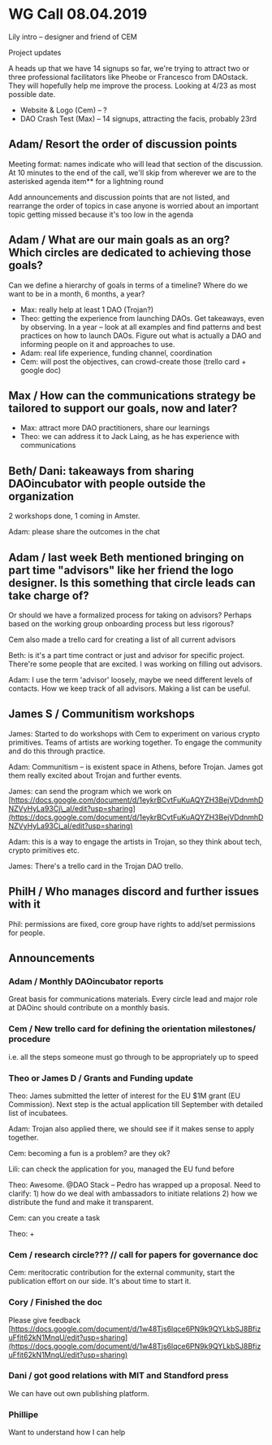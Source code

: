 # WG Call 08.04.2019

Lily intro – designer and friend of CEM

Project updates

A heads up that we have 14 signups so far, we're trying to attract two or three professional facilitators like Pheobe or Francesco from DAOstack.  They will hopefully help me improve the process.  Looking at 4/23 as most  possible date.  

* Website & Logo \(Cem\) – ?
* DAO Crash Test \(Max\) – 14 signups, attracting the facis, probably 23rd

## Adam/ Resort the order of discussion points

Meeting format: names indicate who will lead that section of the discussion. At 10 minutes to the end of the call, we'll skip from wherever we are to the asterisked agenda item\*\* for a lightning round

Add announcements and discussion points that are not listed, and rearrange the order of topics in case anyone is worried about an important topic getting missed because it's too low in the agenda

## Adam / What are our main goals as an org?  Which circles are dedicated to achieving those goals?

Can we define a hierarchy of goals in terms of a timeline? Where do we want to be in a month, 6 months, a year?

* Max: really help at least 1 DAO \(Trojan?\)
* Theo: getting the experience from launching DAOs. Get takeaways, even by observing. In a year – look at all examples and find patterns and best practices on how to launch DAOs. Figure out what is actually a DAO and informing people on it and approaches to use.
* Adam: real life experience, funding channel, coordination 
* Cem: will post the objectives, can crowd-create those \(trello card + google doc\)

## Max / How can the communications strategy be tailored to support our goals, now and later?

* Max: attract more DAO practitioners, share our learnings
* Theo: we can address it to Jack Laing, as he has experience with communications

## Beth/ Dani: takeaways from sharing DAOincubator with people outside the organization

2 workshops done, 1 coming in Amster.

Adam: please share the outcomes in the chat

## Adam / last week Beth mentioned bringing on part time "advisors" like her friend the logo designer.  Is this something that circle leads can take charge of?

Or should we have a formalized process for taking on advisors? Perhaps based on the working group onboarding process but less rigorous?

Cem also made a trello card for creating a list of all current advisors

Beth: is it's a part time contract or just and advisor for specific project. There're some people that are excited. I was working on filling out advisors. 

Adam: I use the term 'advisor' loosely, maybe we need different levels of contacts. How we keep track of all advisors. Making a list can be useful.

## James S / Communitism workshops

James: Started to do workshops with Cem to experiment on various crypto primitives. Teams of artists are working together. To engage the community and do this through practice.

Adam: Communitism – is existent space in Athens, before Trojan. James got them really excited about Trojan and further events.

James: can send the program which we work on [https://docs.google.com/document/d/1eykrBCvtFuKuAQYZH3BejVDdnmhDNZVyHyLa93Cj\_aI/edit?usp=sharing](https://docs.google.com/document/d/1eykrBCvtFuKuAQYZH3BejVDdnmhDNZVyHyLa93Cj_aI/edit?usp=sharing)

Adam: this is a way to engage the artists in Trojan, so they think about tech, crypto primitives etc.

James: There's a trello card in the Trojan DAO trello.

## PhilH / Who manages discord and further issues with it

Phil: permissions are fixed, core group have rights to add/set permissions for people.

## Announcements

### Adam / Monthly DAOincubator reports

Great basis for communications materials. Every circle lead and major role at DAOinc should contribute on a monthly basis.

### Cem / New trello card for defining the orientation milestones/ procedure

i.e. all the steps someone must go through to be appropriately up to speed

### Theo or James D / Grants and Funding update

Theo: James submitted the letter of interest for the EU $1M grant \(EU Commission\). Next step is the actual application till September with detailed list of incubatees.

Adam: Trojan also applied there, we should see if it makes sense to apply together.

Cem: becoming a fun is a problem? are they ok?

Lili: can check the application for you, managed the EU fund before

Theo: Awesome. @DAO Stack – Pedro has wrapped up a proposal. Need to clarify: 1\) how do we deal with ambassadors to initiate relations 2\) how we distribute the fund and make it transparent.

Cem: can you create a task

Theo: +

### Cem / research circle??? // call for papers for governance doc

Cem: meritocratic contribution for the external community, start the publication effort on our side. It's about time to start it.

### Cory / Finished the doc

Please give feedback [https://docs.google.com/document/d/1w48Tjs6lqce6PN9k9QYLkbSJ8BfizuFfit62kN1MnqU/edit?usp=sharing](https://docs.google.com/document/d/1w48Tjs6lqce6PN9k9QYLkbSJ8BfizuFfit62kN1MnqU/edit?usp=sharing)

### Dani / got good relations with MIT and Standford press

We can have out own publishing platform.

### Phillipe

Want to understand how I can help



